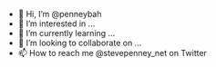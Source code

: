 - 👋 Hi, I’m @penneybah
- 👀 I’m interested in ...
- 🌱 I’m currently learning ...
- 💞️ I’m looking to collaborate on ...
- 📫 How to reach me @stevepenney_net on Twitter

<!---
penneybah/penneybah is a ✨ special ✨ repository because its `README.md` (this file) appears on your GitHub profile.
You can click the Preview link to take a look at your changes.
--->
